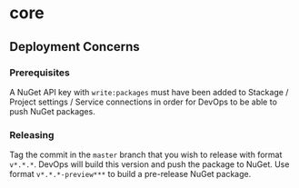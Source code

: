 # core

## Deployment Concerns

### Prerequisites

A NuGet API key with `write:packages` must have been added to Stackage / Project settings / Service connections in order for DevOps to be able to push NuGet packages.

### Releasing

Tag the commit in the `master` branch that you wish to release with format `v*.*.*`. DevOps will build this version and push the package to NuGet. Use format `v*.*.*-preview***` to build a pre-release NuGet package.
